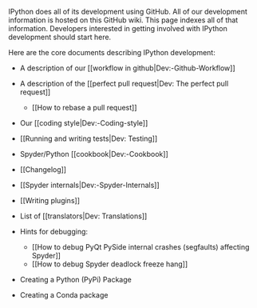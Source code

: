 IPython does all of its development using GitHub. All of our development information is hosted on this GitHub wiki. This page indexes all of that information. Developers interested in getting involved with IPython development should start here.

Here are the core documents describing IPython development:

* A description of our [[workflow in github|Dev:-Github-Workflow]]
* A description of the [[perfect pull request|Dev: The perfect pull request]]
  * [[How to rebase a pull request]]
* Our [[coding style|Dev:-Coding-style]]
* [[Running and writing tests|Dev: Testing]]
* Spyder/Python [[cookbook|Dev:-Cookbook]]
* [[Changelog]]
* [[Spyder internals|Dev:-Spyder-Internals]]
* [[Writing plugins]]
* List of [[translators|Dev: Translations]]
* Hints for debugging:
  * [[How to debug PyQt PySide internal crashes (segfaults) affecting Spyder]]
  * [[How to debug Spyder deadlock freeze hang]]

* Creating a Python (PyPi) Package
* Creating a Conda package
